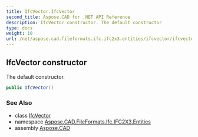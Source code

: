 ```yaml
---
title: IfcVector.IfcVector
second_title: Aspose.CAD for .NET API Reference
description: IfcVector constructor. The default constructor
type: docs
weight: 10
url: /net/aspose.cad.fileformats.ifc.ifc2x3.entities/ifcvector/ifcvector/
---
```

## IfcVector constructor

The default constructor.

```csharp
public IfcVector()
```

### See Also

* class [IfcVector](../)
* namespace [Aspose.CAD.FileFormats.Ifc.IFC2X3.Entities](../../ifcvector/)
* assembly [Aspose.CAD](../../../)



